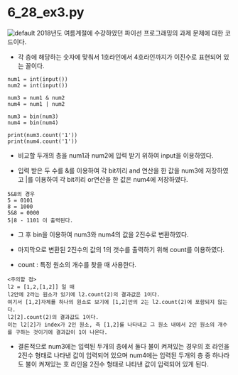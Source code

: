 6_28_ex3.py
==============

![default](https://user-images.githubusercontent.com/44903476/48913283-45ac1280-eebb-11e8-9336-85bd752713c3.png)
2018년도 여름계절에 수강하였던 파이선 프로그래밍의 과제 문제에 대한 코드이다.

- 각 층에 해당하는 숫자에 맞춰서 1호라인에서 4호라인까지가 이진수로 표현되어 있는 꼴이다.

````
num1 = int(input())
num2 = int(input())

num3 = num1 & num2
num4 = num1 | num2

num3 = bin(num3)
num4 = bin(num4)

print(num3.count('1'))
print(num4.count('1'))
````

* 비교할 두개의 층을 num1과 num2에 입력 받기 위하여 input을 이용하였다.

* 입력 받은 두 수를 &를 이용하여 각 bit끼리 and 연산을 한 값을 num3에 저장하였고 |를 이용하여 각 bit끼리 or연산을 한 값은 num4에 저장하였다.
````
5&8의 경우
5 = 0101
8 = 1000
5&8 = 0000
5|8 - 1101 이 출력된다.
````

* 그 후 bin을 이용하여 num3와 num4의 값을 2진수로 변환하였다.

* 마지막으로 변환된 2진수의 값의 1의 갯수를 출력하기 위해 count를 이용하였다.
- count : 특정 원소의 개수를 찾을 때 사용한다.
````
<주의할 점>
l2 = [1,2,[1,2]] 일 때
l2안에 2라는 원소가 있기에 l2.count(2)의 결과값은 1이다.
여기서 [1,2]자체를 하나의 원소로 보기에 [1,2]안의 2는 l2.count(2)에 포함되지 않는다.
l2[2].count(2)의 결과값도 1이다.
이는 l2[2]가 index가 2인 원소, 즉 [1,2]를 나타내고 그 원소 내에서 2인 원소의 개수를 구하는 것이기에 결과값이 1이 나온다.
````

* 결론적으로 num3에는 입력된 두개의 층에서 둘다 불이 켜져있는 경우의 호 라인을 2진수 형태로 나타낸 값이 입력되어 있으며 num4에는 입력된 두개의 층 중 하나라도 불이 켜져있는 호 라인을 2진수 형태로 나타낸 값이 입력되어 있게 된다.
